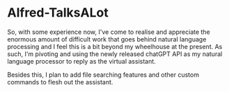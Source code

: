 # Alfred-TalksALot
So, with some experience now, I've come to realise and appreciate the enormous amount of difficult work that goes behind natural language processing and I feel this is a bit beyond my wheelhouse at the present. As such, I'm pivoting and using the newly released chatGPT API as my natural language processor to reply as the virtual assistant.

Besides this, I plan to add file searching features and other custom commands to flesh out the assistant.
